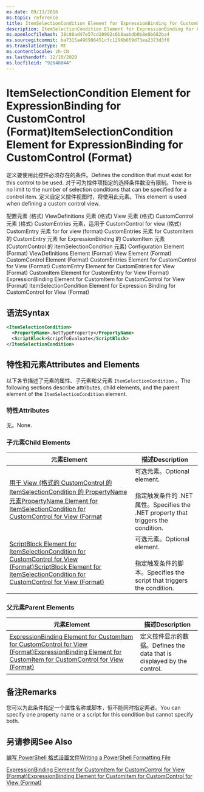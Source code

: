 ```yaml
---
ms.date: 09/13/2016
ms.topic: reference
title: ItemSelectionCondition Element for ExpressionBinding for CustomControl (Format)
description: ItemSelectionCondition Element for ExpressionBinding for CustomControl (Format)
ms.openlocfilehash: 38c88ad47e57cd20902c6b8aabdb0b8e8b682ba4
ms.sourcegitcommit: ba7315a496986451cfc1296b659d73ea2373d3f0
ms.translationtype: MT
ms.contentlocale: zh-CN
ms.lasthandoff: 12/10/2020
ms.locfileid: "92648044"
---
```

# <a name="itemselectioncondition-element-for-expressionbinding-for-customcontrol-format"></a><span data-ttu-id="d78b7-103">ItemSelectionCondition Element for ExpressionBinding for CustomControl (Format)</span><span class="sxs-lookup"><span data-stu-id="d78b7-103">ItemSelectionCondition Element for ExpressionBinding for CustomControl (Format)</span></span>

<span data-ttu-id="d78b7-104">定义要使用此控件必须存在的条件。</span><span class="sxs-lookup"><span data-stu-id="d78b7-104">Defines the condition that must exist for this control to be used.</span></span> <span data-ttu-id="d78b7-105">对于可为控件项指定的选择条件数没有限制。</span><span class="sxs-lookup"><span data-stu-id="d78b7-105">There is no limit to the number of selection conditions that can be specified for a control item.</span></span> <span data-ttu-id="d78b7-106">定义自定义控件视图时，将使用此元素。</span><span class="sxs-lookup"><span data-stu-id="d78b7-106">This element is used when defining a custom control view.</span></span>

<span data-ttu-id="d78b7-107">配置元素 (格式) ViewDefinitions 元素 (格式) View 元素 (格式) CustomControl 元素 (格式) CustomEntries 元素，适用于 CustomControl for view (格式) CustomEntry 元素 for for view (format) CustomEntries 元素 for CustomItem 的 CustomEntry 元素 for ExpressionBinding 的 CustomItem 元素 (CustomControl 的 ItemSelectionCondition 元素) </span><span class="sxs-lookup"><span data-stu-id="d78b7-107">Configuration Element (Format) ViewDefinitions Element (Format) View Element (Format) CustomControl Element (Format) CustomEntries Element for CustomControl for View (Format) CustomEntry Element for CustomEntries for View (Format) CustomItem Element for CustomEntry for View (Format) ExpressionBinding Element for CustomItem for CustomControl for View (Format) ItemSelectionCondition Element for Expression Binding for CustomControl for View (Format)</span></span>

## <a name="syntax"></a><span data-ttu-id="d78b7-108">语法</span><span class="sxs-lookup"><span data-stu-id="d78b7-108">Syntax</span></span>

```xml
<ItemSelectionCondition>
  <PropertyName>.NetTypeProperty</PropertyName>
  <ScriptBlock>ScriptToEvaluate</ScriptBlock>
</ItemSelectionCondition>
```

## <a name="attributes-and-elements"></a><span data-ttu-id="d78b7-109">特性和元素</span><span class="sxs-lookup"><span data-stu-id="d78b7-109">Attributes and Elements</span></span>

<span data-ttu-id="d78b7-110">以下各节描述了元素的属性、子元素和父元素 `ItemSelectionCondition` 。</span><span class="sxs-lookup"><span data-stu-id="d78b7-110">The following sections describe attributes, child elements, and the parent element of the `ItemSelectionCondition` element.</span></span>

### <a name="attributes"></a><span data-ttu-id="d78b7-111">特性</span><span class="sxs-lookup"><span data-stu-id="d78b7-111">Attributes</span></span>

<span data-ttu-id="d78b7-112">无。</span><span class="sxs-lookup"><span data-stu-id="d78b7-112">None.</span></span>

### <a name="child-elements"></a><span data-ttu-id="d78b7-113">子元素</span><span class="sxs-lookup"><span data-stu-id="d78b7-113">Child Elements</span></span>

|<span data-ttu-id="d78b7-114">元素</span><span class="sxs-lookup"><span data-stu-id="d78b7-114">Element</span></span>|<span data-ttu-id="d78b7-115">描述</span><span class="sxs-lookup"><span data-stu-id="d78b7-115">Description</span></span>|
|-------------|-----------------|
|[<span data-ttu-id="d78b7-116">用于 View (格式的 CustomControl 的 ItemSelectionCondition 的 PropertyName 元素</span><span class="sxs-lookup"><span data-stu-id="d78b7-116">PropertyName Element for ItemSelectionCondition for CustomControl for View (Format</span></span>](./propertyname-element-for-itemselectioncondition-for-customcontrol-for-view-format.md)|<span data-ttu-id="d78b7-117">可选元素。</span><span class="sxs-lookup"><span data-stu-id="d78b7-117">Optional element.</span></span><br /><br /> <span data-ttu-id="d78b7-118">指定触发条件的 .NET 属性。</span><span class="sxs-lookup"><span data-stu-id="d78b7-118">Specifies the .NET property that triggers the condition.</span></span>|
|[<span data-ttu-id="d78b7-119">ScriptBlock Element for ItemSelectionCondition for CustomControl for View (Format)</span><span class="sxs-lookup"><span data-stu-id="d78b7-119">ScriptBlock Element for ItemSelectionCondition for CustomControl for View (Format)</span></span>](./scriptblock-element-for-itemselectioncondition-for-customcontrol-for-view-format.md)|<span data-ttu-id="d78b7-120">可选元素。</span><span class="sxs-lookup"><span data-stu-id="d78b7-120">Optional element.</span></span><br /><br /> <span data-ttu-id="d78b7-121">指定触发条件的脚本。</span><span class="sxs-lookup"><span data-stu-id="d78b7-121">Specifies the script that triggers the condition.</span></span>|

### <a name="parent-elements"></a><span data-ttu-id="d78b7-122">父元素</span><span class="sxs-lookup"><span data-stu-id="d78b7-122">Parent Elements</span></span>

|<span data-ttu-id="d78b7-123">元素</span><span class="sxs-lookup"><span data-stu-id="d78b7-123">Element</span></span>|<span data-ttu-id="d78b7-124">描述</span><span class="sxs-lookup"><span data-stu-id="d78b7-124">Description</span></span>|
|-------------|-----------------|
|[<span data-ttu-id="d78b7-125">ExpressionBinding Element for CustomItem for CustomControl for View (Format)</span><span class="sxs-lookup"><span data-stu-id="d78b7-125">ExpressionBinding Element for CustomItem for CustomControl for View (Format)</span></span>](./expressionbinding-element-for-customitem-for-customcontrol-for-view-format.md)|<span data-ttu-id="d78b7-126">定义控件显示的数据。</span><span class="sxs-lookup"><span data-stu-id="d78b7-126">Defines the data that is displayed by the control.</span></span>|

## <a name="remarks"></a><span data-ttu-id="d78b7-127">备注</span><span class="sxs-lookup"><span data-stu-id="d78b7-127">Remarks</span></span>

<span data-ttu-id="d78b7-128">您可以为此条件指定一个属性名称或脚本，但不能同时指定两者。</span><span class="sxs-lookup"><span data-stu-id="d78b7-128">You can specify one property name or a script for this condition but cannot specify both.</span></span>

## <a name="see-also"></a><span data-ttu-id="d78b7-129">另请参阅</span><span class="sxs-lookup"><span data-stu-id="d78b7-129">See Also</span></span>

[<span data-ttu-id="d78b7-130">编写 PowerShell 格式设置文件</span><span class="sxs-lookup"><span data-stu-id="d78b7-130">Writing a PowerShell Formatting File</span></span>](./writing-a-powershell-formatting-file.md)

[<span data-ttu-id="d78b7-131">ExpressionBinding Element for CustomItem for CustomControl for View (Format)</span><span class="sxs-lookup"><span data-stu-id="d78b7-131">ExpressionBinding Element for CustomItem for CustomControl for View (Format)</span></span>](./expressionbinding-element-for-customitem-for-customcontrol-for-view-format.md)
